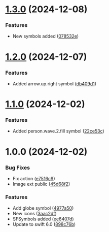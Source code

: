 # [1.3.0](https://github.com/AP-94/SFSymbols/compare/v1.2.0...v1.3.0) (2024-12-08)


### Features

* New symbols added ([078532e](https://github.com/AP-94/SFSymbols/commit/078532e04f5f1e93762c3087b34fb7ad595bc352))

# [1.2.0](https://github.com/AP-94/SFSymbols/compare/v1.1.0...v1.2.0) (2024-12-07)


### Features

* Added arrow.up.right symbol ([db409d1](https://github.com/AP-94/SFSymbols/commit/db409d19b96ee9616cccd33b79d0e547e2e7e791))

# [1.1.0](https://github.com/AP-94/SFSymbols/compare/v1.0.0...v1.1.0) (2024-12-02)


### Features

* Added person.wave.2.fill symbol ([22ce53c](https://github.com/AP-94/SFSymbols/commit/22ce53c4edc2039890272a1ab7a226505408cc68))

# 1.0.0 (2024-12-02)


### Bug Fixes

* Fix action ([e7516c9](https://github.com/AP-94/SFSymbols/commit/e7516c97b336d8ed6ce5708f7f40278463967e2b))
* Image ext public ([45d68f2](https://github.com/AP-94/SFSymbols/commit/45d68f216f6fb0ef43f590519f90ec4e1c43a52b))


### Features

* Add globe symbol ([4977a50](https://github.com/AP-94/SFSymbols/commit/4977a50130ae86872ba31cd7f99f8780e7906ec9))
* New icons ([3aac2df](https://github.com/AP-94/SFSymbols/commit/3aac2df05eef13b683981b7b57d0de854bf2bb4f))
* SFSymbols added ([ee6407d](https://github.com/AP-94/SFSymbols/commit/ee6407d6533d4e67a57d6afa3463a1d869d6699e))
* Update to swift 6.0 ([898c76b](https://github.com/AP-94/SFSymbols/commit/898c76b952b80af9b93849b3f717f92a4b02b990))
